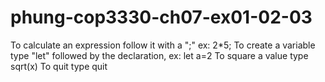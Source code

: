 # phung-cop3330-ch07-ex01-02-03
To calculate an expression follow it with a ";" ex: 2*5;
To create a variable type "let" followed by the declaration, ex: let a=2
To square a value type sqrt(x)
To quit type quit
